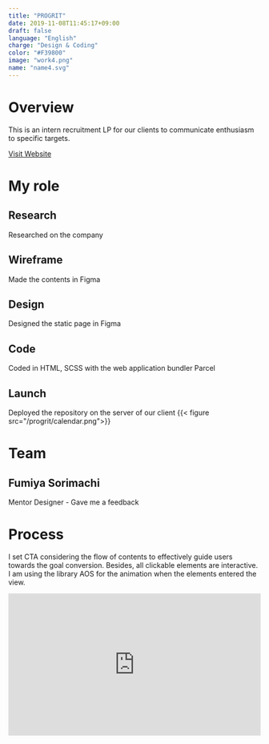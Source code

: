 ```yaml
---
title: "PROGRIT"
date: 2019-11-08T11:45:17+09:00
draft: false
language: "English"
charge: "Design & Coding"
color: "#F39800"
image: "work4.png"
name: "name4.svg"
---
```


# Overview
This is an intern recruitment LP for our clients to communicate enthusiasm to specific targets.

<a class="visit" href="https://www.progrit.co.jp/intern/" target="_brank">Visit Website</a>

# My role
## Research
Researched on the company
## Wireframe
Made the contents in Figma
## Design
Designed the static page in Figma
## Code
Coded in HTML, SCSS with the web application bundler Parcel
## Launch
Deployed the repository on the server of our client
{{< figure src="/progrit/calendar.png">}}

# Team

## Fumiya Sorimachi
Mentor Designer - Gave me a feedback


# Process
I set CTA considering the flow of contents to effectively guide users towards the goal conversion. Besides, all clickable elements are interactive.
I am using the library AOS for the animation when the elements entered the view.

<div class="vimeo" style="padding:56.25% 0 0 0;position:relative;"><iframe src="https://player.vimeo.com/video/379405898?loop=1&title=0&byline=0&portrait=0" style="position:absolute;top:0;left:0;width:100%;height:100%;" frameborder="0" allow="autoplay; fullscreen" allowfullscreen></iframe></div><script src="https://player.vimeo.com/api/player.js"></script>